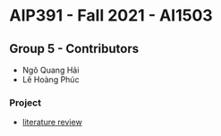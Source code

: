 # AIP391 - Fall 2021 - AI1503

## Group 5 - Contributors

- Ngô Quang Hải
- Lê Hoàng Phúc

### Project

- [literature review](https://docs.google.com/spreadsheets/d/1HVmVpj6bgk3F9iZ8Wj2Kq4thxJnLnx2NyqqMIDSWHoU/edit?usp=sharing)
